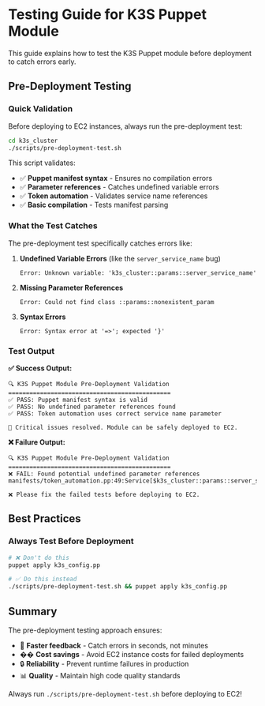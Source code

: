 # Testing Guide for K3S Puppet Module

This guide explains how to test the K3S Puppet module before deployment to catch errors early.

## Pre-Deployment Testing

### Quick Validation

Before deploying to EC2 instances, always run the pre-deployment test:

```bash
cd k3s_cluster
./scripts/pre-deployment-test.sh
```

This script validates:
- ✅ **Puppet manifest syntax** - Ensures no compilation errors
- ✅ **Parameter references** - Catches undefined variable errors  
- ✅ **Token automation** - Validates service name references
- ✅ **Basic compilation** - Tests manifest parsing

### What the Test Catches

The pre-deployment test specifically catches errors like:

1. **Undefined Variable Errors** (like the `server_service_name` bug)
   ```
   Error: Unknown variable: 'k3s_cluster::params::server_service_name'
   ```

2. **Missing Parameter References**
   ```
   Error: Could not find class ::params::nonexistent_param
   ```

3. **Syntax Errors**
   ```
   Error: Syntax error at '=>'; expected '}'
   ```

### Test Output

**✅ Success Output:**
```
🔍 K3S Puppet Module Pre-Deployment Validation
==============================================
✅ PASS: Puppet manifest syntax is valid
✅ PASS: No undefined parameter references found
✅ PASS: Token automation uses correct service name parameter

🚀 Critical issues resolved. Module can be safely deployed to EC2.
```

**❌ Failure Output:**
```
🔍 K3S Puppet Module Pre-Deployment Validation
==============================================
❌ FAIL: Found potential undefined parameter references
manifests/token_automation.pp:49:Service[$k3s_cluster::params::server_service_name]

❌ Please fix the failed tests before deploying to EC2.
```

## Best Practices

### Always Test Before Deployment

```bash
# ❌ Don't do this
puppet apply k3s_config.pp

# ✅ Do this instead  
./scripts/pre-deployment-test.sh && puppet apply k3s_config.pp
```

## Summary

The pre-deployment testing approach ensures:

- 🚀 **Faster feedback** - Catch errors in seconds, not minutes
- �� **Cost savings** - Avoid EC2 instance costs for failed deployments
- 🔒 **Reliability** - Prevent runtime failures in production
- 📊 **Quality** - Maintain high code quality standards

Always run `./scripts/pre-deployment-test.sh` before deploying to EC2!
